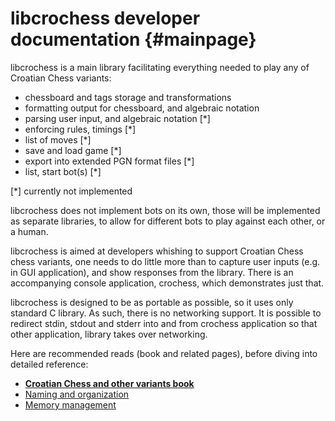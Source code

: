 <!-- Copyright (c) 2021 Mario Mlačak, mmlacak@gmail.com -->
<!-- Licensed as Public Domain work, see https://en.wikipedia.org/wiki/Public_domain. -->

libcrochess developer documentation                         {#mainpage}
===================================

libcrochess is a main library facilitating everything needed to play any
of Croatian Chess variants:
- chessboard and tags storage and transformations
- formatting output for chessboard, and algebraic notation
- parsing user input, and algebraic notation [*]
- enforcing rules, timings [*]
- list of moves [*]
- save and load game [*]
- export into extended PGN format files [*]
- list, start bot(s) [*]

[*] currently not implemented

libcrochess does not implement bots on its own, those will be implemented
as separate libraries, to allow for different bots to play against each other,
or a human.

libcrochess is aimed at developers whishing to support Croatian Chess chess
variants, one needs to do little more than to capture user inputs (e.g. in GUI
application), and show responses from the library. There is an accompanying
console application, crochess, which demonstrates just that.

libcrochess is designed to be as portable as possible, so it uses only standard
C library. As such, there is no networking support. It is possible to redirect
stdin, stdout and stderr into and from crochess application so that other
application, library takes over networking.

Here are recommended reads (book and related pages), before diving into detailed reference:
- [**Croatian Chess and other variants book**][the book]
- [Naming and organization](1_organization.md "Naming and organization")
- [Memory management](2_memory.md "Memory management")

[The Book]: https://github.com/mmlacak/crochess/raw/master/crochess.pdf "Croatian Chess and other variants"
